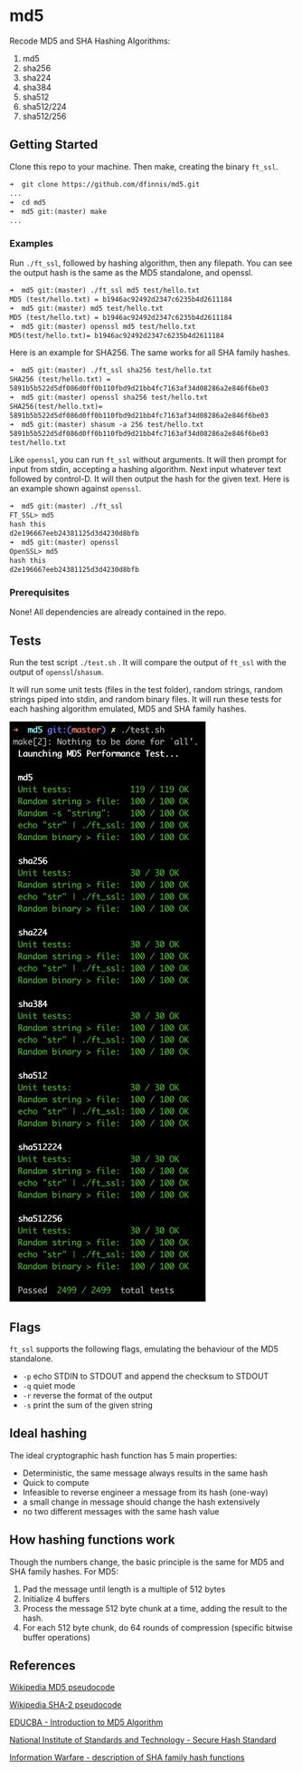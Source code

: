 # md5

Recode MD5 and SHA Hashing Algorithms:
1. md5
2. sha256
3. sha224
4. sha384
5. sha512
6. sha512/224
7. sha512/256

## Getting Started

Clone this repo to your machine. Then make, creating the binary ```ft_ssl```.
```
➜  git clone https://github.com/dfinnis/md5.git
...
➜  cd md5
➜  md5 git:(master) make
...
```

### Examples

Run ```./ft_ssl```, followed by hashing algorithm, then any filepath. You can see the output hash is the same as the MD5 standalone, and openssl.
```
➜  md5 git:(master) ./ft_ssl md5 test/hello.txt
MD5 (test/hello.txt) = b1946ac92492d2347c6235b4d2611184
➜  md5 git:(master) md5 test/hello.txt
MD5 (test/hello.txt) = b1946ac92492d2347c6235b4d2611184
➜  md5 git:(master) openssl md5 test/hello.txt
MD5(test/hello.txt)= b1946ac92492d2347c6235b4d2611184
```

Here is an example for SHA256. The same works for all SHA family hashes.
```
➜  md5 git:(master) ./ft_ssl sha256 test/hello.txt
SHA256 (test/hello.txt) = 5891b5b522d5df086d0ff0b110fbd9d21bb4fc7163af34d08286a2e846f6be03
➜  md5 git:(master) openssl sha256 test/hello.txt
SHA256(test/hello.txt)= 5891b5b522d5df086d0ff0b110fbd9d21bb4fc7163af34d08286a2e846f6be03
➜  md5 git:(master) shasum -a 256 test/hello.txt
5891b5b522d5df086d0ff0b110fbd9d21bb4fc7163af34d08286a2e846f6be03  test/hello.txt
```

Like ```openssl```, you can run ```ft_ssl``` without arguments. It will then prompt for input from stdin, accepting a hashing algorithm.
Next input whatever text followed by control-D. It will then output the hash for the given text.
Here is an example shown against ```openssl```.
```
➜  md5 git:(master) ./ft_ssl
FT_SSL> md5
hash this
d2e196667eeb24381125d3d4230d8bfb
➜  md5 git:(master) openssl
OpenSSL> md5
hash this
d2e196667eeb24381125d3d4230d8bfb
```

### Prerequisites

None! All dependencies are already contained in the repo.

## Tests

Run the test script ```./test.sh``` .
It will compare the output of ```ft_ssl``` with the output of ```openssl```/```shasum```.

It will run some unit tests (files in the test folder), random strings, random strings piped into stdin, and random binary files.
It will run these tests for each hashing algorithm emulated, MD5 and SHA family hashes.

![md5 test output](https://github.com/dfinnis/md5/blob/master/test/md5_test_output.png?raw=true)

## Flags

```ft_ssl``` supports the following flags, emulating the behaviour of the MD5 standalone.

* ```-p``` echo STDIN to STDOUT and append the checksum to STDOUT
* ```-q``` quiet mode
* ```-r``` reverse the format of the output
* ```-s``` print the sum of the given string

## Ideal hashing

The ideal cryptographic hash function has 5 main properties:

* Deterministic, the same message always results in the same hash
* Quick to compute
* Infeasible to reverse engineer a message from its hash (one-way)
* a small change in message should change the hash extensively
* no two different messages with the same hash value

## How hashing functions work

Though the numbers change, the basic principle is the same for MD5 and SHA family hashes. For MD5:

1. Pad the message until length is a multiple of 512 bytes
2. Initialize 4 buffers
3. Process the message 512 byte chunk at a time, adding the result to the hash.
4. For each 512 byte chunk, do 64 rounds of compression (specific bitwise buffer operations)

## References

[Wikipedia MD5 pseudocode](https://en.wikipedia.org/wiki/MD5#Pseudocode)

[Wikipedia SHA-2 pseudocode](https://en.wikipedia.org/wiki/SHA-2#Pseudocode)

[EDUCBA - Introduction to MD5 Algorithm](https://www.educba.com/md5-alogrithm/)

[National Institute of Standards and Technology - Secure Hash Standard](https://nvlpubs.nist.gov/nistpubs/FIPS/NIST.FIPS.180-4.pdf)

[Information Warfare - description of SHA family hash functions](http://www.iwar.org.uk/comsec/resources/cipher/sha256-384-512.pdf)
